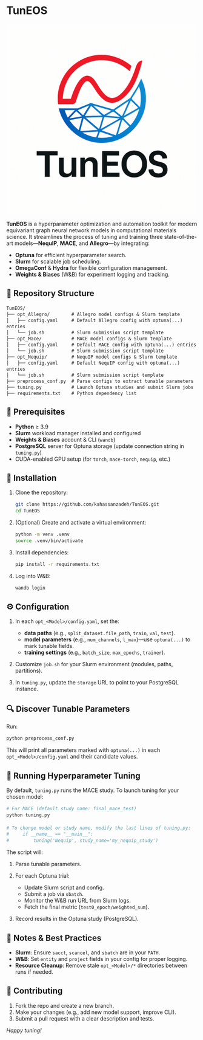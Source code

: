 # TunEOS
<p align="center">
  <img src="logo.png" width="500" alt="TunEOS logo">
</p>

**TunEOS** is a hyperparameter optimization and automation toolkit for modern equivariant graph neural network models in computational materials science. It streamlines the process of tuning and training three state-of-the-art models—**NequIP**, **MACE**, and **Allegro**—by integrating:

* **Optuna** for efficient hyperparameter search.
* **Slurm** for scalable job scheduling.
* **OmegaConf** & **Hydra** for flexible configuration management.
* **Weights & Biases** (W\&B) for experiment logging and tracking.

## 📂 Repository Structure

```
TunEOS/
├── opt_Allegro/        # Allegro model configs & Slurm template
│   ├── config.yaml     # Default Allegro config with optuna(...) entries
│   └── job.sh          # Slurm submission script template
├── opt_Mace/           # MACE model configs & Slurm template
│   ├── config.yaml     # Default MACE config with optuna(...) entries
│   └── job.sh          # Slurm submission script template
├── opt_Nequip/         # NequIP model configs & Slurm template
│   ├── config.yaml     # Default NequIP config with optuna(...) entries
│   └── job.sh          # Slurm submission script template
├── preprocess_conf.py  # Parse configs to extract tunable parameters
├── tuning.py           # Launch Optuna studies and submit Slurm jobs
├── requirements.txt    # Python dependency list
```

## 🔧 Prerequisites

* **Python** ≥ 3.9
* **Slurm** workload manager installed and configured
* **Weights & Biases** account & CLI (`wandb`)
* **PostgreSQL** server for Optuna storage (update connection string in `tuning.py`)
* CUDA-enabled GPU setup (for `torch`, `mace-torch`, `nequip`, etc.)

## 🚀 Installation

1. Clone the repository:

   ```bash
   git clone https://github.com/kahassanzadeh/TunEOS.git
   cd TunEOS
   ```
2. (Optional) Create and activate a virtual environment:

   ```bash
   python -m venv .venv
   source .venv/bin/activate
   ```
3. Install dependencies:

   ```bash
   pip install -r requirements.txt
   ```
4. Log into W\&B:

   ```bash
   wandb login
   ```

## ⚙️ Configuration

1. In each `opt_<Model>/config.yaml`, set the:

   * **data paths** (e.g., `split_dataset.file_path`, `train`, `val`, `test`).
   * **model parameters** (e.g., `num_channels`, `l_max`)—use `optuna(...)` to mark tunable fields.
   * **training settings** (e.g., `batch_size`, `max_epochs`, `trainer`).
2. Customize `job.sh` for your Slurm environment (modules, paths, partitions).
3. In `tuning.py`, update the `storage` URL to point to your PostgreSQL instance.

## 🔍 Discover Tunable Parameters

Run:

```bash
python preprocess_conf.py
```

This will print all parameters marked with `optuna(...)` in each `opt_<Model>/config.yaml` and their candidate values.

## 🎯 Running Hyperparameter Tuning

By default, `tuning.py` runs the MACE study. To launch tuning for your chosen model:

```bash
# For MACE (default study name: final_mace_test)
python tuning.py

# To change model or study name, modify the last lines of tuning.py:
#     if __name__ == "__main__":
#         tuning('Nequip', study_name='my_nequip_study')
```

The script will:

1. Parse tunable parameters.
2. For each Optuna trial:

   * Update Slurm script and config.
   * Submit a job via `sbatch`.
   * Monitor the W\&B run URL from Slurm logs.
   * Fetch the final metric (`test0_epoch/weighted_sum`).
3. Record results in the Optuna study (PostgreSQL).

## 📝 Notes & Best Practices

* **Slurm**: Ensure `sacct`, `scancel`, and `sbatch` are in your `PATH`.
* **W\&B**: Set `entity` and `project` fields in your config for proper logging.
* **Resource Cleanup**: Remove stale `opt_<Model>/*` directories between runs if needed.

## 🤝 Contributing

1. Fork the repo and create a new branch.
2. Make your changes (e.g., add new model support, improve CLI).
3. Submit a pull request with a clear description and tests.

*Happy tuning!*
